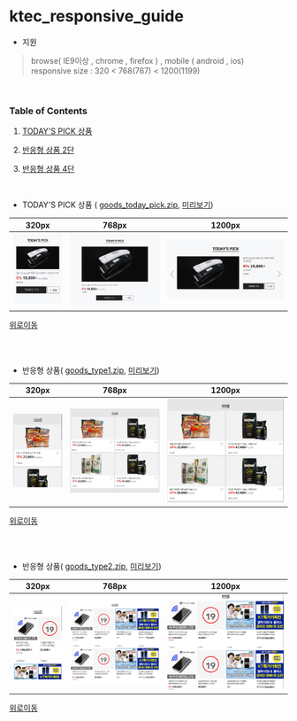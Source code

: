 # ktec_responsive_guide
- 지원

>browse( IE9이상 , chrome , firefox ) , mobile ( android , ios)  
>responsive size :  320 < 768(767) < 1200(1199)

<br>

<a name="top"></a>
### Table of Contents

  1. [TODAY'S PICK 상품](#todaypick)
  
  1. [반응형 상품 2단](#goods_type1)
  
  1. [반응형 상품 4단](#goods_type2)
  
  
  <br>


<a name="todaypick"></a>
- TODAY'S PICK 상품 ( [goods_today_pick.zip](https://app.box.com/s/fg0kp0jrqyj5k0l08i11q5p97voqsln2), [미리보기](http://eventimg.auction.co.kr/md/auction/09D730FD87/goods_today_pick.html))

| 320px | 768px | 1200px |
| :---: | :---: | :---: |
| ![screen](goods/img/today_pick_320.jpg) | ![screen](goods/img/today_pick_768.jpg) | ![screen](goods/img/today_pick_1200.jpg) |
<a href="#top">위로이동</a>

<br>
<br>

<a name="goods_type1"></a>
- 반응형 상품( [goods_type1.zip](https://app.box.com/s/5lo9drxadhcsxpt2hgwlw50wbmycxu5e), [미리보기](http://eventimg.auction.co.kr/md/auction/09D730FD87/goods_type1.html))

| 320px | 768px | 1200px |
| :---: | :---: | :---: |
| ![screen](goods/img/goods_type1_320.jpg) | ![screen](goods/img/goods_type1_768.jpg) | ![screen](goods/img/goods_type1_1200.jpg) |
<a href="#top">위로이동</a>

<br>
<br>

<a name="goods_type2"></a>
- 반응형 상품( [goods_type2.zip](https://app.box.com/s/iwxj66rpf2m4h50v3winuu995zpm69ua), [미리보기](http://eventimg.auction.co.kr/md/auction/09D730FD87/goods_type2.html))

| 320px | 768px | 1200px |
| :---: | :---: | :---: |
| ![screen](goods/img/goods_type2_320.jpg) | ![screen](goods/img/goods_type2_768.jpg) | ![screen](goods/img/goods_type2_1200.jpg) |
<a href="#top">위로이동</a>





